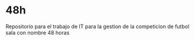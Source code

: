 # 48h
Repositorio para el trabajo de IT para la gestion de la competicion de futbol sala con nombre 48 horas
